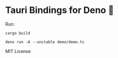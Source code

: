 # Tauri Bindings for Deno 🦕

Run:

```
cargo build
```

```
deno run -A --unstable demo/demo.ts
```

MIT License
